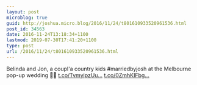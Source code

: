 ```yaml
---
layout: post
microblog: true
guid: http://joshua.micro.blog/2016/11/24/t801610933520961536.html
post_id: 34563
date: 2016-11-24T13:18:34+1100
lastmod: 2019-07-30T17:41:20+1100
type: post
url: /2016/11/24/t801610933520961536.html
---
```

Belinda and Jon, a coupl'a country kids #marriedbyjosh at the Melbourne pop-up wedding 👌🏼 [t.co/TvmyipzUu...](https://t.co/TvmyipzUuO) [t.co/0ZmhKIFbg...](https://t.co/0ZmhKIFbgE)
